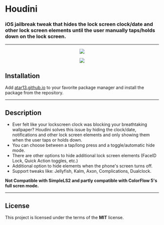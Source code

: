 # Houdini
### iOS jailbreak tweak that hides the lock screen clock/date and other lock screen elements until the user manually taps/holds down on the lock screen.
---

<p align="center">
  <img src="https://atar13.github.io/assets/com.atar13.houdini/HoudiniBA.png">
</p>
<p align="center">
  <img src="https://atar13.github.io/assets/com.atar13.houdini/Houdini.gif">
</p>

## Installation
Add [atar13.github.io](https://atar13.github.io) to your favorite package manager and install the package from the repository. 

---
## Description
- Ever felt like your lockscreen clock was blocking your breathtaking wallpaper? Houdini solves this issue by hiding the clock/date, notifications and other lock screen elements and only showing them when the user taps or holds down.
- You can choose between a tap/long press and a toggle/automatic hide mode.
- There are other options to hide additional lock screen elements (FaceID Lock, Quick Action toggles, etc.)
- Additional option to hide elements when the phone's screen turns off. 
- Support tweaks like: Jellyfish, Kalm, Axon, Complications, Dualclock.

**Not Compatible with SimpleLS2 and partly compatible with ColorFlow 5's full scren mode.**

---
## License
This project is licensed under the terms of the **MIT** license.
